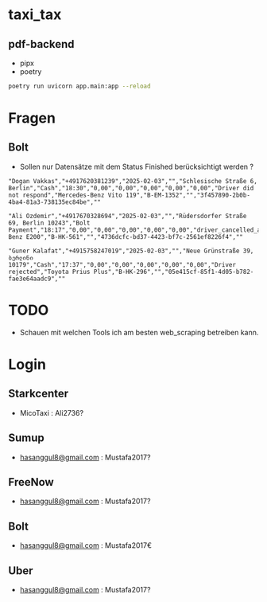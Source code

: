 # taxi_tax

## pdf-backend

- pipx
- poetry

```bash
poetry run uvicorn app.main:app --reload
```

# Fragen

## Bolt

- Sollen nur Datensätze mit dem Status Finished berücksichtigt werden ?

```
"Dogan Vakkas","+4917620381239","2025-02-03","","Schlesische Straße 6, Berlin","Cash","18:30","0,00","0,00","0,00","0,00","0,00","Driver did not respond","Mercedes-Benz Vito 119","B-EM-1352","","3f457890-2b0b-4ba4-81a3-738135ec84be",""

"Ali Ozdemir","+4917670328694","2025-02-03","","Rüdersdorfer Straße 69, Berlin 10243","Bolt Payment","18:17","0,00","0,00","0,00","0,00","0,00","driver_cancelled_after_accept","Mercedes-Benz E200","B-HK-561","","4736dcfc-bd37-4423-bf7c-2561ef8226f4",""

"Guner Kalafat","+4915758247019","2025-02-03","","Neue Grünstraße 39, ბერლინი 10179","Cash","17:37","0,00","0,00","0,00","0,00","0,00","Driver rejected","Toyota Prius Plus","B-HK-296","","05e415cf-85f1-4d05-b782-fae3e64aadc9",""
```

# TODO

- Schauen mit welchen Tools ich am besten web_scraping betreiben kann.

# Login

## Starkcenter

- MicoTaxi : Ali2736?

## Sumup

- hasanggul8@gmail.com : Mustafa2017?

## FreeNow

- hasanggul8@gmail.com : Mustafa2017?

## Bolt

- hasanggul8@gmail.com : Mustafa2017€

## Uber

- hasanggul8@gmail.com : Mustafa2017?

